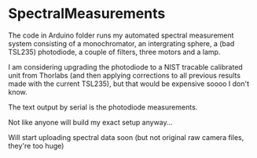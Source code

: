 # SpectralMeasurements

The code in Arduino folder runs my automated spectral measurement system
consisting of a monochromator, an intergrating sphere, a (bad TSL235) photodiode,
a couple of filters, three motors and a lamp.

I am considering upgrading the photodiode to a NIST tracable calibrated unit from Thorlabs (and then applying corrections to all previous results made with the current TSL235), but that would be expensive soooo I don't know.

The text output by serial is the photodiode measurements.

Not like anyone will build my exact setup anyway...

Will start uploading spectral data soon (but not original raw camera files, they're too huge)
